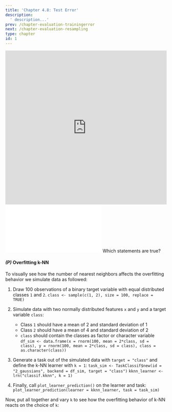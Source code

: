 ```yaml
---
title: 'Chapter 4.8: Test Error'
description:
  ' description...'
prev: /chapter-evaluation-trainingerror
next: /chapter-evaluation-resampling
type: chapter
id: 1
---
```


<exercise id="1" title="Video Lecture">

<iframe width="100%" height="480" src="https://www.youtube.com/embed/GOTPjCXhiS8" frameborder="0" allow="accelerometer; autoplay; encrypted-media; gyroscope; picture-in-picture" allowfullscreen></iframe>

</exercise>

<exercise id="2" title="Slides">

<object data="pdfs/4/slides-evaluation-test.pdf" type="application/pdf" style="width:100%;height:480px">
    <embed src="pdfs/4/slides-evaluation-test.pdf" type="application/pdf" />
</object>

</exercise>


<exercise id="3" title="Quiz">
Which statements are true?
<choice>
<opt text="Overfitting means that the model performs very well on the training data.">
</opt>
<opt text="Overfitting means that the model performs much better on the training data than on the test data." correct="true">
</opt>
<opt text="A good test performance is an indicator of overfishing.">
</opt>
<opt text="The linear model is well known to overfit very fast.">
</opt>
<opt text="Overfitting risk increases with model complexity" correct="true">
</opt>
<opt text="Constraining the hypothesis space helps the learner to find a good hypothesis.">
</opt>
<opt text="Goodness-of-fit measures like R2R2, likelihood, AIC, BIC and deviance are all based on the test error">
</opt>
</choice>
</exercise>


<exercise id="4" title="Coding">

#### *(P)* Overfitting k-NN

To visually see how the number of nearest neighbors affects the overfitting behavior we simulate data as followed:

1.  Draw 100 observations of a binary target variable with equal distributed classes `1` and `2`.
  `class <- sample(c(1, 2), size = 100, replace = TRUE)`
    

1. Simulate data with two normally distributed features `x` and `y` and a target variable `class`:
    * Class `1` should have a mean of $2$ and standard deviation of $1$
    * Class `2` should have a mean of $4$ and standard deviation of $2$
    * `class` should contain the classes as factor or character variable
    `df_sim <- data.frame(x = rnorm(100, mean = 2*class, sd = class), y = rnorm(100, mean = 2*class, sd = class), class = as.character(class))`
    

1.  Generate a task out of the simulated data with `target = "class"` and define the k-NN learner with `k = 1`:
    `task_sim <- TaskClassif$new(id = "2_gaussians", backend = df_sim, target = "class")`
    `kknn_learner <- lrn("classif.kknn", k = 1)`
    

1.  Finally, call `plot_learner_prediction()` on the learner and task:
    `plot_learner_prediction(learner = kknn_learner, task = task_sim)`
    

Now, put all together and vary `k` to see how the overfitting behavior of k-NN reacts on the choice of `k`:

<codeblock id="04_08">

</codeblock>
</exercise>



